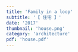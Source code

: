 ```yaml
---
title: 'Family in a loop'
subtitle: '【 住宅 】'
date: '2017'
thumbnail: 'house.png'
category: 'architecture'
pdf: 'house.pdf'
---
```

